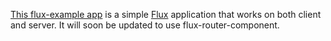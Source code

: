 [This flux-example app](https://github.com/yahoo/flux-example) is a simple [Flux](http://facebook.github.io/react/docs/flux-overview.html) application that works on both client and server.  It will soon be updated to use flux-router-component.
